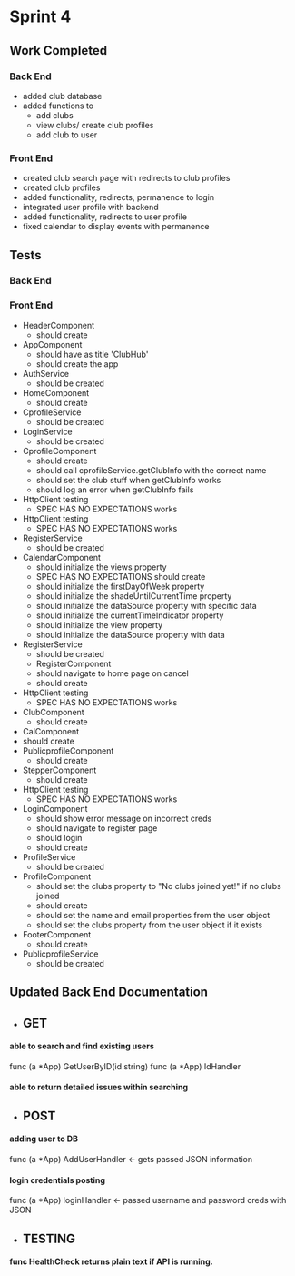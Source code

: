 # Sprint 4

## Work Completed

### Back End
- added club database
- added functions to
  -  add clubs
  -  view clubs/ create club profiles
  -  add club to user 

### Front End
- created club search page with redirects to club profiles
- created club profiles 
- added functionality, redirects, permanence to login
- integrated user profile with backend
- added functionality, redirects to user profile
- fixed calendar to display events with permanence


## Tests

### Back End

### Front End
- HeaderComponent
  - should create
- AppComponent
  - should have as title 'ClubHub'
  - should create the app
- AuthService
  - should be created
- HomeComponent
  - should create
- CprofileService
  - should be created
- LoginService
  - should be created
- CprofileComponent
  - should create
  - should call cprofileService.getClubInfo with the correct name
  - should set the club stuff when getClubInfo works
  - should log an error when getClubInfo fails
- HttpClient testing
  - SPEC HAS NO EXPECTATIONS works
- HttpClient testing
  - SPEC HAS NO EXPECTATIONS works
- RegisterService
  - should be created
- CalendarComponent
  - should initialize the views property
  - SPEC HAS NO EXPECTATIONS should create
  - should initialize the firstDayOfWeek property
  -  should initialize the shadeUntilCurrentTime property
  - should initialize the dataSource property with specific data
  - should initialize the currentTimeIndicator property
  - should initialize the view property
  - should initialize the dataSource property with data
- RegisterService
  - should be created
  - RegisterComponent
  - should navigate to home page on cancel
  - should create
- HttpClient testing
  - SPEC HAS NO EXPECTATIONS works
- ClubComponent
  - should create
 - CalComponent
  - should create
- PublicprofileComponent
  - should create
- StepperComponent
  - should create
- HttpClient testing
  - SPEC HAS NO EXPECTATIONS works
- LoginComponent
  - should show error message on incorrect creds
  - should navigate to register page
  - should login
  - should create
- ProfileService
  - should be created
- ProfileComponent
  - should set the clubs property to "No clubs joined yet!" if no clubs joined
  - should create
  - should set the name and email properties from the user object
  - should set the clubs property from the user object if it exists
- FooterComponent
  - should create
- PublicprofileService
  - should be created

## Updated Back End Documentation
- ## GET
 #### able to search and find existing users
func (a *App) GetUserByID(id string)
func (a *App) IdHandler
#### able to return detailed issues within searching
- ## POST
#### adding user to DB
 func (a *App) AddUserHandler <- gets passed JSON information
#### login credentials posting
func (a *App) loginHandler <- passed username and password creds with JSON
- ## TESTING
#### func HealthCheck returns plain text if API is running.
